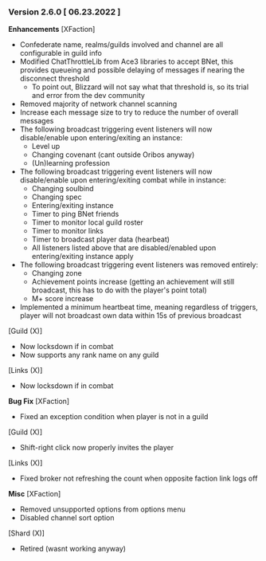 ### Version 2.6.0 [ 06.23.2022 ]

**Enhancements**
[XFaction]
- Confederate name, realms/guilds involved and channel are all configurable in guild info
- Modified ChatThrottleLib from Ace3 libraries to accept BNet, this provides queueing and possible delaying of messages if nearing the disconnect threshold
    - To point out, Blizzard will not say what that threshold is, so its trial and error from the dev community
- Removed majority of network channel scanning
- Increase each message size to try to reduce the number of overall messages
- The following broadcast triggering event listeners will now disable/enable upon entering/exiting an instance:
  - Level up
  - Changing covenant (cant outside Oribos anyway)
  - (Un)learning profession
- The following broadcast triggering event listeners will now disable/enable upon entering/exiting combat while in instance:
  - Changing soulbind
  - Changing spec
  - Entering/exiting instance
  - Timer to ping BNet friends
  - Timer to monitor local guild roster
  - Timer to monitor links
  - Timer to broadcast player data (hearbeat)
  - All listeners listed above that are disabled/enabled upon entering/exiting instance apply
- The following broadcast triggering event listeners was removed entirely:
  - Changing zone
  - Achievement points increase (getting an achievement will still broadcast, this has to do with the player's point total)
  - M+ score increase
- Implemented a minimum heartbeat time, meaning regardless of triggers, player will not broadcast own data within 15s of previous broadcast

[Guild (X)]
- Now locksdown if in combat
- Now supports any rank name on any guild

[Links (X)]
- Now locksdown if in combat

**Bug Fix**
[XFaction]
- Fixed an exception condition when player is not in a guild

[Guild (X)]
- Shift-right click now properly invites the player

[Links (X)]
- Fixed broker not refreshing the count when opposite faction link logs off

**Misc**
[XFaction]
- Removed unsupported options from options menu
- Disabled channel sort option

[Shard (X)]
- Retired (wasnt working anyway)